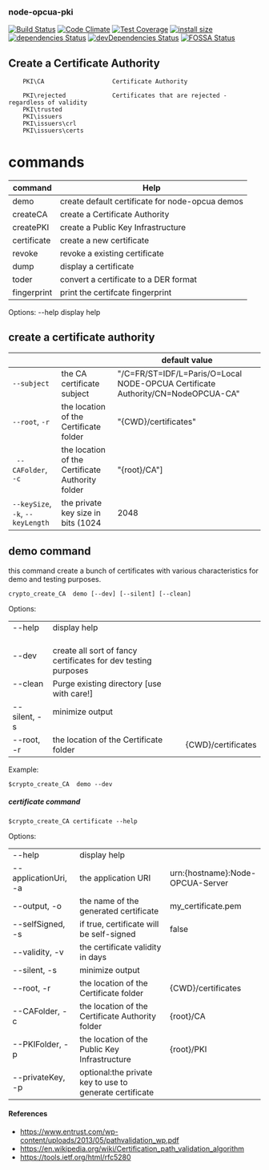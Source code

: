 ### node-opcua-pki

[![Build Status](https://travis-ci.org/node-opcua/node-opcua-pki.png?branch=master)](https://travis-ci.org/node-opcua/node-opcua-pki)
[![Code Climate](https://codeclimate.com/github/node-opcua/node-opcua-pki/badges/gpa.svg)](https://codeclimate.com/github/node-opcua/node-opcua-pki)
[![Test Coverage](https://codeclimate.com/github/node-opcua/node-opcua-pki/badges/coverage.svg)](https://codeclimate.com/github/node-opcua/node-opcua-pki/coverage)
[![install size](https://packagephobia.com/badge?p=node-opcua-pki)](https://packagephobia.com/result?p=node-opcua-pki)
[![dependencies Status](https://david-dm.org/node-opcua/node-opcua-pki/status.svg)](https://david-dm.org/node-opcua/node-opcua-pki)
[![devDependencies Status](https://david-dm.org/node-opcua/node-opcua-pki/dev-status.svg)](https://david-dm.org/node-opcua/node-opcua-pki?type=dev)
[![FOSSA Status](https://app.fossa.com/api/projects/custom%2B20248%2Fgithub.com%2Fnode-opcua%2Fnode-opcua-pki.svg?type=shield)](https://app.fossa.com/projects/custom%2B20248%2Fgithub.com%2Fnode-opcua%2Fnode-opcua-pki?ref=badge_shield)

## Create a Certificate Authority

```
    PKI\CA                   Certificate Authority

    PKI\rejected             Certificates that are rejected - regardless of validity
    PKI\trusted
    PKI\issuers
    PKI\issuers\crl
    PKI\issuers\certs
```

# commands

| command     | Help                                            |
| ----------- | ----------------------------------------------- |
| demo        | create default certificate for node-opcua demos |
| createCA    | create a Certificate Authority                  |
| createPKI   | create a Public Key Infrastructure              |
| certificate | create a new certificate                        |
| revoke      | revoke a existing certificate                   |
| dump        | display a certificate                           |
| toder       | convert a certificate to a DER format           |
| fingerprint | print the certifcate fingerprint                |

Options:
--help display help


## create a certificate authority

|                                 |                                                      | default value      |
| ------------------------------- | ---------------------------------------------------- | ------------------ |
| `--subject`                     | the CA certificate subject                           | "/C=FR/ST=IDF/L=Paris/O=Local NODE-OPCUA Certificate Authority/CN=NodeOPCUA-CA" |
| `--root`, `-r`                  | the location of the Certificate folder               | "{CWD}/certificates" |
| ` --CAFolder`, `-c`             | the location of the Certificate Authority folder     | "{root}/CA"] |
 |`--keySize`, `-k`, `--keyLength`| the private key size in bits (1024|2048|3072|4096)   |  2048 |


## demo command

this command create a bunch of certificates with various characteristics for demo and testing purposes.

```
crypto_create_CA  demo [--dev] [--silent] [--clean]
```

Options:

|              |                                                                |                    |
| ------------ | -------------------------------------------------------------- | ------------------ |
| --help       | display help                                                   |                    |
| --dev        | create all sort of fancy certificates for dev testing purposes |                    |
| --clean      | Purge existing directory [use with care!]                      |                    |
| --silent, -s | minimize output                                                |                    |
| --root, -r   | the location of the Certificate folder                         | {CWD}/certificates |

Example:

```
$crypto_create_CA  demo --dev
```

##### certificate command

```
$crypto_create_CA certificate --help
```

Options:

|                      |                                                         |                                  |
| -------------------- | ------------------------------------------------------- | -------------------------------- |
| --help               | display help                                            |                                  |
| --applicationUri, -a | the application URI                                     | urn:{hostname}:Node-OPCUA-Server |
| --output, -o         | the name of the generated certificate                   | my_certificate.pem               |
| --selfSigned, -s     | if true, certificate will be self-signed                | false                            |
| --validity, -v       | the certificate validity in days                        |                                  |
| --silent, -s         | minimize output                                         |                                  |
| --root, -r           | the location of the Certificate folder                  | {CWD}/certificates               |
| --CAFolder, -c       | the location of the Certificate Authority folder        | {root}/CA                        |
| --PKIFolder, -p      | the location of the Public Key Infrastructure           | {root}/PKI                       |
| --privateKey, -p     | optional:the private key to use to generate certificate |                                  |

#### References

-   https://www.entrust.com/wp-content/uploads/2013/05/pathvalidation_wp.pdf
-   https://en.wikipedia.org/wiki/Certification_path_validation_algorithm
-   https://tools.ietf.org/html/rfc5280

